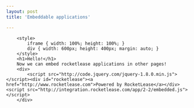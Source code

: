 ```yaml
---
layout: post
title: 'Embeddable applications'

---
```


        <style>
            iframe { width: 100%; height: 100%; }
            div { width: 600px; height: 400px; margin: auto; }
        </style>
        <h1>Hello!</h1>
        Now we can embed rocketlease applications in other pages!
        <div>
            <script src="http://code.jquery.com/jquery-1.8.0.min.js"></script><div id="rocketlease"><a href="http://www.rocketlease.com">Powered by RocketLease</a></div><script src="http://integration.rocketlease.com/app/2-2/embedded.js"></script>
        </div>
